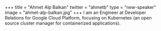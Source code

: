 +++
title = "Ahmet Alp Balkan"
twitter = "ahmetb"
type = "new-speaker"
image = "ahmet-alp-balkan.jpg"
+++
I am an Engineer at Developer Relations for Google Cloud Platform, focusing on Kubernetes (an open source cluster manager for containerized applications).